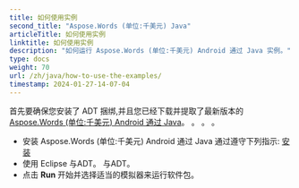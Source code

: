 ```yaml
---
title: 如何使用实例
second_title: "Aspose.Words (单位:千美元) Java"
articleTitle: 如何使用实例
linktitle: 如何使用实例
description: "如何运行 Aspose.Words (单位:千美元) Android 通过 Java 实例。"
type: docs
weight: 70
url: /zh/java/how-to-use-the-examples/
timestamp: 2024-01-27-14-07-04
---
```


首先要确保您安装了 ADT 捆绑,并且您已经下载并提取了最新版本的 [Aspose.Words (单位:千美元) Android 通过 Java](https://releases.aspose.com/words/androidjava/)。 。 。 。

- 安装 Aspose.Words (单位:千美元) Android 通过 Java 通过遵守下列指示: [安装](/words/zh/java/installation/)
- 使用 Eclipse 与ADT。 与ADT。
- 点击 **Run** 开始并选择适当的模拟器来运行软件包。
